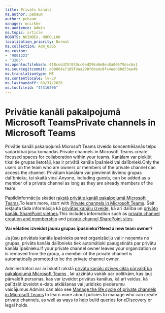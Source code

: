 ```yaml
---
title: Privāts kanāls
ms.author: pebaum
author: pebaum
manager: mnirkhe
ms.audience: Admin
ms.topic: article
ROBOTS: NOINDEX, NOFOLLOW
localization_priority: Normal
ms.collection: Adm_O365
ms.custom:
- "9001223"
- "3205"
ms.openlocfilehash: 418cedd25f040cc6ed296a0e8ea8a80579dec6a1
ms.sourcegitcommit: a09884e7169f9aa290f60a4c8fa4eeb80d53ee49
ms.translationtype: MT
ms.contentlocale: lv-LV
ms.lasthandoff: 08/31/2020
ms.locfileid: "47316206"
---
```

# <a name="private-channels-in-microsoft-teams"></a><span data-ttu-id="b5b3c-102">Privātie kanāli pakalpojumā Microsoft Teams</span><span class="sxs-lookup"><span data-stu-id="b5b3c-102">Private channels in Microsoft Teams</span></span>

<span data-ttu-id="b5b3c-103">Privātie kanāli pakalpojumā Microsoft Teams izveido koncentrēšanās telpu sadarbībai jūsu komandās.</span><span class="sxs-lookup"><span data-stu-id="b5b3c-103">Private channels in Microsoft Teams create focused spaces for collaboration within your teams.</span></span> <span data-ttu-id="b5b3c-104">Kanālam var piekļūt tikai tie grupas lietotāji, kas ir privātā kanāla īpašnieki vai dalībnieki.</span><span class="sxs-lookup"><span data-stu-id="b5b3c-104">Only the users on the team who are owners or members of the private channel can access the channel.</span></span> <span data-ttu-id="b5b3c-105">Privātam kanālam var pievienot ikvienu grupas dalībnieku, tai skaitā viesi.</span><span class="sxs-lookup"><span data-stu-id="b5b3c-105">Anyone, including guests, can be added as a member of a private channel as long as they are already members of the team.</span></span>

<span data-ttu-id="b5b3c-106">Papildinformāciju skatiet [rakstā privātie kanāli pakalpojumā Microsoft Teams](https://docs.microsoft.com/MicrosoftTeams/private-channels).</span><span class="sxs-lookup"><span data-stu-id="b5b3c-106">To learn more, start with [Private channels in Microsoft Teams](https://docs.microsoft.com/MicrosoftTeams/private-channels).</span></span> <span data-ttu-id="b5b3c-107">Šeit iekļauta tāda informācija kā [privātas kanālu izveide,](https://docs.microsoft.com/MicrosoftTeams/private-channels#private-channel-creation-and-membership) kā arī dalība un [privāto kanālu SharePoint vietnes](https://docs.microsoft.com/MicrosoftTeams/private-channels#private-channel-sharepoint-sites).</span><span class="sxs-lookup"><span data-stu-id="b5b3c-107">This includes information such as [private channel creation and membership](https://docs.microsoft.com/MicrosoftTeams/private-channels#private-channel-creation-and-membership) and [private channel SharePoint sites](https://docs.microsoft.com/MicrosoftTeams/private-channels#private-channel-sharepoint-sites).</span></span>

<span data-ttu-id="b5b3c-108">**Vai vēlaties izveidot jaunu grupas īpašnieku?**</span><span class="sxs-lookup"><span data-stu-id="b5b3c-108">**Need a new team owner?**</span></span>

<span data-ttu-id="b5b3c-109">Ja jūsu privātais kanāla īpašnieks pamet organizāciju vai ir noņemts no grupas, privāta kanāla dalībnieks tiek automātiski paaugstināts par privātu kanāla īpašnieku.</span><span class="sxs-lookup"><span data-stu-id="b5b3c-109">If your private channel owner leaves your organization or is removed from the group, a member of the private channel is automatically promoted to be the private channel owner.</span></span>

<span data-ttu-id="b5b3c-110">Administratori var arī skatīt rakstā [privātu kanālu dzīves cikla pārvaldība pakalpojumā Microsoft Teams](https://docs.microsoft.com/MicrosoftTeams/private-channels-life-cycle-management) , lai uzzinātu vairāk par politikām, kas ļauj pārvaldīt personas, kas var izveidot privātus kanālus, kā arī veidus, kā palīdzēt izveidot e-datu atklāšanas vai juridisko piederumu vaicājumus.</span><span class="sxs-lookup"><span data-stu-id="b5b3c-110">Admins can also see [Manage the life cycle of private channels in Microsoft Teams](https://docs.microsoft.com/MicrosoftTeams/private-channels-life-cycle-management) to learn more about policies to manage who can create private channels, as well as ways to help build queries for eDiscovery or legal holds.</span></span>
